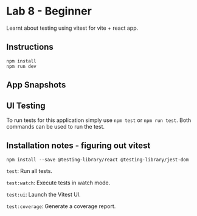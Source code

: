 # Lab 8 - Beginner
Learnt about testing using vitest for vite + react app.

## Instructions
`npm install`
<br>
`npm run dev`

## App Snapshots


## UI Testing

To run tests for this application simply use `npm test` or `npm run test`. Both commands can be used to run the test.

## Installation notes - figuring out vitest
`npm install --save @testing-library/react @testing-library/jest-dom`

`test`: Run all tests.

`test:watch`: Execute tests in watch mode.

`test:ui`: Launch the Vitest UI.

`test:coverage`: Generate a coverage report.

#